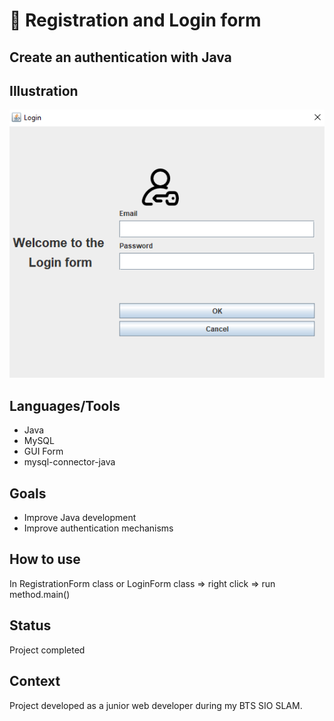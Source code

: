 # :closed_lock_with_key: Registration and Login form

## Create an authentication with Java

## Illustration 
![illustration](src/img.png)

## Languages/Tools
- Java
- MySQL
- GUI Form
- mysql-connector-java

## Goals
- Improve Java development
- Improve authentication mechanisms

## How to use 
In RegistrationForm class or LoginForm class
=> right click
=> run method.main()

## Status
Project completed

## Context
Project developed as a junior web developer during my BTS SIO SLAM. 